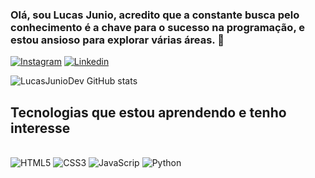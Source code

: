 ### Olá, sou Lucas Junio, acredito que a constante busca pelo conhecimento é a chave para o sucesso na programação, e estou ansioso para explorar várias áreas. 👋
[![Instagram](https://img.shields.io/badge/Instagram-E4405F?style=for-the-badge&logo=instagram&logoColor=white)](https://instagram.com/luc45_oficial?igshid=NzZhOTFIYzFmZQ==)
[![Linkedin](https://img.shields.io/badge/LinkedIn-0077B5?style=for-the-badge&logo=linkedin&logoColor=white)](https://www.linkedin.com/in/lucas-junio-pereira-lima-1ba0a01a3/)

![LucasJunioDev GitHub stats](https://github-readme-stats.vercel.app/api?username=LucasJunioDev&show_icons=true&theme=transparent)

## Tecnologias que estou aprendendo e tenho interesse
<div style="display:inline-block"><br>
    <img alt="HTML5"src="https://img.shields.io/badge/HTML-239120?style=for-the-badge&logo=html5&logoColor=white">
    <img alt="CSS3"src="https://img.shields.io/badge/CSS-239120?&style=for-the-badge&logo=css3&logoColor=white">
    <img alt="JavaScrip"src="[https://img.shields.io/badge/JavaScript-F7DF1E?style=for-the-badge&logo=javascript&logoColor=black](https://img.shields.io/badge/PHP-%23777BB4.svg?style=for-the-badge&logo=php&logoColor=white)">
    <img alt="Python"src="https://img.shields.io/badge/Python-14354C?style=for-the-badge&logo=python&logoColor=white">
</div>


